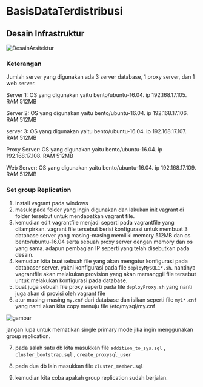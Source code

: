 # BasisDataTerdistribusi

## Desain Infrastruktur

![DesainArsitektur](https://user-images.githubusercontent.com/47885672/66406946-a6323880-ea16-11e9-918c-008e160587a0.PNG)

### Keterangan
Jumlah server yang digunakan ada 3 server database, 1 proxy server, dan 1 web server.

Server 1: OS yang digunakan yaitu bento/ubuntu-16.04.
          ip 192.168.17.105.
          RAM 512MB
          
Server 2: OS yang digunakan yaitu bento/ubuntu-16.04.
          ip 192.168.17.106.
          RAM 512MB
          
server 3: OS yang digunakan yaitu bento/ubuntu-16.04.
          ip 192.168.17.107.
          RAM 512MB        
          
Proxy Server: OS yang digunakan yaitu bento/ubuntu-16.04.
              ip 192.168.17.108.
              RAM 512MB          
              
Web Server: OS yang digunakan yaitu bento/ubuntu-16.04.
            ip 192.168.17.109.
            RAM 512MB            
            
          

### Set group Replication
1. install vagrant pada windows
2. masuk pada folder yang ingin digunakan dan lakukan init vagrant di folder tersebut untuk mendapatkan vagrant file.
3. kemudian edit vagrantfile menjadi seperti pada vagrantfile yang dilampirkan.
    vagrant file tersebut berisi konfigurasi untuk membuat 3 database server yang masing-masing memiliki memory 512MB dan os bento/ubuntu-16.04 serta sebuah proxy server dengan memory dan os yang sama. adapun pembagian IP seperti yang telah disebutkan pada desain.
4. kemudian kita buat sebuah file yang akan mengatur konfigurasi pada databaser server. yakni konfigurasi pada file ```deployMySQL1*.sh```. nantinya vagrantfile akan melakukan provision yang akan memanggil file tersebut untuk melakukan konfigurasi pada database.
5. buat juga sebuah file proxy seperti pada file ```deployProxy.sh``` yang nanti juga akan di provisi oleh vagrant file
6. atur masing-masing ```my.cnf``` dari database dan isikan seperti file ```my1*.cnf``` yang nanti akan kita copy menuju file /etc/mysql/my.cnf

![gambar](loosegrouprepliandmulti.png)

jangan lupa untuk mematikan single primary mode jika ingin menggunakan group replication.

7. pada salah satu db kita masukkan file ```addition_to_sys.sql``` , ```cluster_bootstrap.sql``` , ```create_proxysql_user``` 
8. pada dua db lain masukkan file ```cluster_member.sql```

9. kemudian kita coba apakah group replication sudah berjalan.
